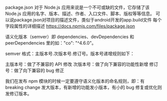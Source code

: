 

package.json 对于 Node.js 应用来说是一个不可或缺的文件，它存储了该 Node.js 应用的名字、版本、描述、作者、入口文件、脚本、版权等等信息。
可以说package.json对项目的描述文件，类似于android开发的app.build文件  每个字段属性的详细描述 https://docs.npmjs.com/files/package.json



语义化版本（semver）即 dependencies、devDependencies 和 peerDependencies 里的如："co": "^4.6.0"。

semver 格式：主版本号.次版本号.修订号。版本号递增规则如下：

主版本号：做了不兼容的 API 修改
次版本号：做了向下兼容的功能性新增
修订号：做了向下兼容的 bug 修正


我们在发布 npm 模块的时候一定要遵守语义化版本的命名规则，即：有 breaking change 发大版本，有新增的功能发小版本，有小的 bug 修复或优化则发修订版本。

